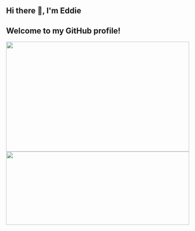 ## Hi there 👋, I'm Eddie
## Welcome to my GitHub profile!
<a href="https://github.com/Eddead/github-readme-stats">
  <img height=300 align="center" width=500 src="https://github-readme-stats.vercel.app/api?username=Eddead&show_icons=false&theme=default&hide=stars,prs,issues" />
</a>
<a href="https://github.com/Eddead/convoychat">
  <img height=200 align="center" width=500 src="https://github-readme-stats.vercel.app/api/top-langs?username=Eddead&layout=compact&langs_count=8" />
</a>

